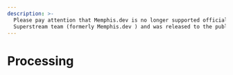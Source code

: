 ```yaml
---
description: >-
  Please pay attention that Memphis.dev is no longer supported officially by the
  Superstream team (formerly Memphis.dev ) and was released to the public.
---
```


# Processing

